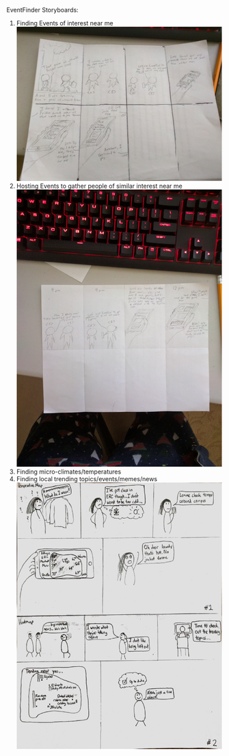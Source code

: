 EventFinder Storyboards:
  1. Finding Events of interest near me
  ![Storyboard 1 for location based event finder / planner](./storyboards/IMG_20170409_161708.jpg "Finding Events of interest near me")
  2. Hosting Events to gather people of similar interest near me
  ![Storyboard 2 for location based event finder / planner](./storyboards/IMG_20170409_154253.jpg "Finding Events of interest near me")
  3. Finding micro-climates/temperatures 
  4. Finding local trending topics/events/memes/news
  ![Storyboard 1 for temperature map](./storyboards/albert.jpg "Finding temperatures near me")
 






